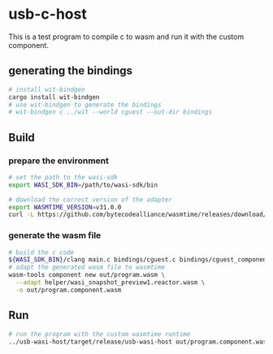 # usb-c-host

This is a test program to compile c to wasm and run it with the custom component.

## generating the bindings

```bash
# install wit-bindgen
cargo install wit-bindgen
# use wit-bindgen to generate the bindings
# wit-bindgen c ../wit --world cguest --out-dir bindings
```

## Build

### prepare the environment
```bash
# set the path to the wasi-sdk
export WASI_SDK_BIN=/path/to/wasi-sdk/bin

# download the correct version of the adapter
export WASMTIME_VERSION=v31.0.0
curl -L https://github.com/bytecodealliance/wasmtime/releases/download/${WASMTIME_VERSION}/wasi_snapshot_preview1.reactor.wasm -o helper/wasi_snapshot_preview1.reactor.wasm
```

### generate the wasm file
```bash
# build the c code
${WASI_SDK_BIN}/clang main.c bindings/cguest.c bindings/cguest_component_type.o --target=wasm32-wasip1 -o out/program.wasm -mexec-model=reactor
# adapt the generated wasm file to wasmtime
wasm-tools component new out/program.wasm \
  --adapt helper/wasi_snapshot_preview1.reactor.wasm \
  -o out/program.component.wasm
```

## Run
```bash
# run the program with the custom wasmtime runtime
../usb-wasi-host/target/release/usb-wasi-host out/program.component.wasm
```
